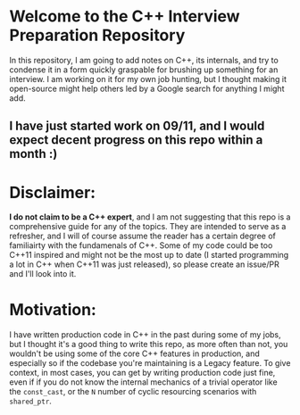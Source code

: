 # Welcome to the C++ Interview Preparation Repository
In this repository, I am going to add notes on C++, its internals, and try to condense it in a form quickly graspable for brushing up something for an interview. I am working on it for my own job hunting, but I thought making it open-source might help others led by a Google search for anything I might add.

## I have just started work on 09/11, and I would expect decent progress on this repo within a month :) 

# Disclaimer: 

**I do not claim to be a C++ expert**, and I am not suggesting that this repo is a comprehensive guide for any of the topics. They are intended to serve as a refresher, and I will of course assume the reader has a certain degree of familiairty with the fundamenals of C++. Some of my code could be too C++11 inspired and might not be the most up to date (I started programming a lot in C++ when C++11 was just released), so please create an issue/PR and I'll look into it. 

# Motivation: 

I have written production code in C++ in the past during some of my jobs, but I thought it's a good thing to write this repo, as more often than not, you wouldn't be using some of the core C++ features in production, and especially so if the codebase you're maintaining is a Legacy feature. To give context, in most cases, you can get by writing production code just fine, even if if you do not know the internal mechanics of a trivial operator like the `const_cast`, or the `N` number of cyclic resourcing scenarios with `shared_ptr`. 
